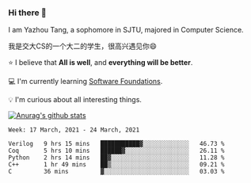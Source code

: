 ### Hi there 👋
I am Yazhou Tang, a sophomore in SJTU, majored in Computer Science.

我是交大CS的一个大二的学生，很高兴遇见你:smile:

:star: I believe that **All is well**, and **everything will be better**.

:computer: I'm currently learning [Software Foundations](https://softwarefoundations.cis.upenn.edu/).

:bulb: I'm curious about all interesting things.

[![Anurag's github stats](https://github-readme-stats.vercel.app/api?username=ADSWT518&count_private=true)](https://github.com/anuraghazra/github-readme-stats)

<!--START_SECTION:waka-->
```text
Week: 17 March, 2021 - 24 March, 2021

Verilog   9 hrs 15 mins   ███████████▓░░░░░░░░░░░░░   46.73 % 
Coq       5 hrs 10 mins   ██████▓░░░░░░░░░░░░░░░░░░   26.11 % 
Python    2 hrs 14 mins   ██▓░░░░░░░░░░░░░░░░░░░░░░   11.28 % 
C++       1 hr 49 mins    ██▒░░░░░░░░░░░░░░░░░░░░░░   09.21 % 
C         36 mins         ▓░░░░░░░░░░░░░░░░░░░░░░░░   03.03 % 
```
<!--END_SECTION:waka-->

<!--
**ADSWT518/ADSWT518** is a ✨ _special_ ✨ repository because its `README.md` (this file) appears on your GitHub profile.

Here are some ideas to get you started:

- 🔭 I’m currently working on ...
- 🌱 I’m currently learning ...
- 👯 I’m looking to collaborate on ...
- 🤔 I’m looking for help with ...
- 💬 Ask me about ...
- 📫 How to reach me: ...
- 😄 Pronouns: ...
- ⚡ Fun fact: ...
-->
